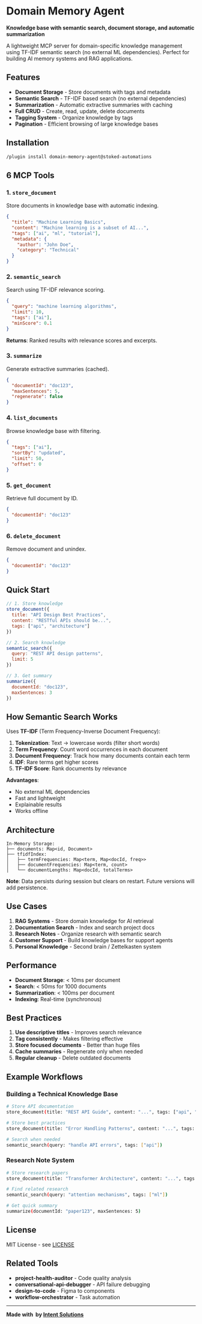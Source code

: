 # Domain Memory Agent

**Knowledge base with semantic search, document storage, and automatic summarization**

A lightweight MCP server for domain-specific knowledge management using TF-IDF semantic search (no external ML dependencies). Perfect for building AI memory systems and RAG applications.

##  Features

- **Document Storage** - Store documents with tags and metadata
- **Semantic Search** - TF-IDF based search (no external dependencies)
- **Summarization** - Automatic extractive summaries with caching
- **Full CRUD** - Create, read, update, delete documents
- **Tagging System** - Organize knowledge by tags
- **Pagination** - Efficient browsing of large knowledge bases

##  Installation

```bash
/plugin install domain-memory-agent@stoked-automations
```

##  6 MCP Tools

### 1. `store_document`
Store documents in knowledge base with automatic indexing.

```json
{
  "title": "Machine Learning Basics",
  "content": "Machine learning is a subset of AI...",
  "tags": ["ai", "ml", "tutorial"],
  "metadata": {
    "author": "John Doe",
    "category": "Technical"
  }
}
```

### 2. `semantic_search`
Search using TF-IDF relevance scoring.

```json
{
  "query": "machine learning algorithms",
  "limit": 10,
  "tags": ["ai"],
  "minScore": 0.1
}
```

**Returns**: Ranked results with relevance scores and excerpts.

### 3. `summarize`
Generate extractive summaries (cached).

```json
{
  "documentId": "doc123",
  "maxSentences": 5,
  "regenerate": false
}
```

### 4. `list_documents`
Browse knowledge base with filtering.

```json
{
  "tags": ["ai"],
  "sortBy": "updated",
  "limit": 50,
  "offset": 0
}
```

### 5. `get_document`
Retrieve full document by ID.

```json
{
  "documentId": "doc123"
}
```

### 6. `delete_document`
Remove document and unindex.

```json
{
  "documentId": "doc123"
}
```

##  Quick Start

```javascript
// 1. Store knowledge
store_document({
  title: "API Design Best Practices",
  content: "RESTful APIs should be...",
  tags: ["api", "architecture"]
})

// 2. Search knowledge
semantic_search({
  query: "REST API design patterns",
  limit: 5
})

// 3. Get summary
summarize({
  documentId: "doc123",
  maxSentences: 3
})
```

##  How Semantic Search Works

Uses **TF-IDF** (Term Frequency-Inverse Document Frequency):

1. **Tokenization**: Text → lowercase words (filter short words)
2. **Term Frequency**: Count word occurrences in each document
3. **Document Frequency**: Track how many documents contain each term
4. **IDF**: Rare terms get higher scores
5. **TF-IDF Score**: Rank documents by relevance

**Advantages**:
-  No external ML dependencies
-  Fast and lightweight
-  Explainable results
-  Works offline

##  Architecture

```
In-Memory Storage:
├── documents: Map<id, Document>
├── tfidfIndex:
│   ├── termFrequencies: Map<term, Map<docId, freq>>
│   ├── documentFrequencies: Map<term, count>
│   └── documentLengths: Map<docId, totalTerms>
```

**Note**: Data persists during session but clears on restart. Future versions will add persistence.

##  Use Cases

1. **RAG Systems** - Store domain knowledge for AI retrieval
2. **Documentation Search** - Index and search project docs
3. **Research Notes** - Organize research with semantic search
4. **Customer Support** - Build knowledge bases for support agents
5. **Personal Knowledge** - Second brain / Zettelkasten system

##  Performance

- **Document Storage**: < 10ms per document
- **Search**: < 50ms for 1000 documents
- **Summarization**: < 100ms per document
- **Indexing**: Real-time (synchronous)

##  Best Practices

1. **Use descriptive titles** - Improves search relevance
2. **Tag consistently** - Makes filtering effective
3. **Store focused documents** - Better than huge files
4. **Cache summaries** - Regenerate only when needed
5. **Regular cleanup** - Delete outdated documents

##  Example Workflows

### Building a Technical Knowledge Base

```bash
# Store API documentation
store_document(title: "REST API Guide", content: "...", tags: ["api", "docs"])

# Store best practices
store_document(title: "Error Handling Patterns", content: "...", tags: ["patterns", "errors"])

# Search when needed
semantic_search(query: "handle API errors", tags: ["api"])
```

### Research Note System

```bash
# Store research papers
store_document(title: "Transformer Architecture", content: "...", tags: ["ml", "nlp", "research"])

# Find related research
semantic_search(query: "attention mechanisms", tags: ["ml"])

# Get quick summary
summarize(documentId: "paper123", maxSentences: 5)
```

##  License

MIT License - see [LICENSE](../../../LICENSE)

##  Related Tools

- **project-health-auditor** - Code quality analysis
- **conversational-api-debugger** - API failure debugging
- **design-to-code** - Figma to components
- **workflow-orchestrator** - Task automation

---

**Made with ️ by [Intent Solutions](https://intentsolutions.io)**
